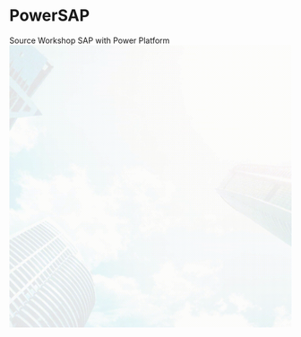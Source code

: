 # PowerSAP
 Source Workshop SAP with Power Platform
![Workshop SAP with Power Platform](./img/SAP-with-Power-Platform.gif "Workshop SAP with Power Platform")
